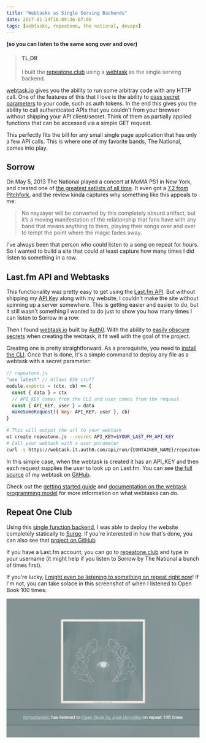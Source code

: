 ```yaml
---
title: "Webtasks as Single Serving Backends"
date: 2017-01-24T16:09:36-07:00
tags: [webtasks, repeatone, the national, devops]
---
```


**(so you can listen to the same song over and over)**

> #### TL;DR
>
> I built the [repeatone.club][repeatoneclub] using a [webtask][webtask] as the single serving backend.

[webtask.io][webtask] gives you the ability to run some arbitray code with any HTTP call. One of the features of this that I love is the ability to [pass secret parameters][webtask-params] to your code, such as auth tokens. In the end this gives you the ability to call authenticated APIs that you couldn't from your browser without shipping your API client/secret. Think of them as partially applied functions that can be accessed via a simple GET request.

This perfectly fits the bill for any small single page application that has only a few API calls. This is where one of my favorite bands, The National, comes into play.

<!-- more -->

## Sorrow

On May 5, 2013 The National played a concert at MoMA PS1 in New York, and created one of [the greatest setlists of all time][setlist]. It even got a [7.2 from Pitchfork][pitchfork], and the review kinda captures why something like this appeals to me:

> No naysayer will be converted by this completely absurd artifact, but it’s a moving manifestation of the relationship that fans have with any band that means anything to them, playing their songs over and over to tempt the point where the magic fades away.

I've always been that person who could listen to a song on repeat for hours. So I wanted to build a site that could at least capture how many times I did listen to something in a row.

## Last.fm API and Webtasks

This functionality was pretty easy to get using the [Last.fm API][lastfm-api]. But without shipping my [API Key][lastfm-auth] along with my website, I couldn't make the site without spinning up a server somewhere. This is getting easier and easier to do, but it still wasn't something I wanted to do just to show you how many times I can listen to Sorrow in a row.

Then I found [webtask.io][webtask] built by [Auth0][auth0]. With the ability to [easily obscure secrets][webtask-params] when creating the webtask, it fit well with the goal of the project.

Creating one is pretty straightforward. As a prerequisite, you need to [install the CLI][webtask-install]. Once that is done, it's a simple command to deploy any file as a webtask with a secret parameter:

```js
// repeatone.js
"use latest" // Allows ES6 stuff
module.exports = (ctx, cb) => {
  const { data } = ctx
  // API_KEY comes from the CLI and user comes from the request
  const { API_KEY, user } = data
  makeSomeRequest({ key: API_KEY, user }, cb)
}
```

```bash
# This will output the url to your webtask
wt create repeatone.js --secret API_KEY=$YOUR_LAST_FM_API_KEY
# Call your webtask with a user parameter
curl -s https://webtask.it.auth0.com/api/run/{CONTAINER_NAME}/repeatone?user=$USER
```

In this simple case, when the webtask is created it has an API_KEY and then each request supplies the user to look up on Last.fm. You can see [the full source][github-source] of my webtask on [GitHub][github].

Check out the [getting started guide][webtask-101] and [documentation on the webtask programming model][webtask-model] for more information on what webtasks can do.

## Repeat One Club

Using this [single function backend][github], I was able to deploy the website completely statically to [Surge][surge]. If you're interested in how that's done, you can also see that [project on GitHub][github-club]

If you have a Last.fm account, you can go to [repeatone.club][repeatoneclub] and type in your username (it might help if you listen to Sorrow by The National a bunch of times first).

If you're lucky, [I might even be listening to something on repeat right now][formatfanatic]! If I'm not, you can take solace in this screenshot of when I listened to Open Book 100 times:

![open book](../images/open-book-repeatone.png)

[github]: https://github.com/lukekarrys/repeatone-webtask
[github-club]: https://github.com/lukekarrys/repeatone.club
[github-source]: https://github.com/lukekarrys/repeatone-webtask/blob/88f8f6696619da8775f90482c2a46cefed79def8/repeatone.js
[surge]: https://surge.sh
[repeatoneclub]: https://repeatoneclub.surge.sh
[webtask]: https://webtask.io/
[webtask-params]: https://webtask.io/docs/issue_parameters
[webtask-install]: https://webtask.io/cli
[webtask-model]: https://webtask.io/docs/model
[webtask-101]: https://webtask.io/docs/101
[setlist]: http://www.setlist.fm/setlist/the-national/2013/moma-ps1-long-island-city-ny-63d8029f.html
[pitchfork]: http://pitchfork.com/reviews/albums/20511-a-lot-of-sorrow/
[lastfm-api]: http://www.last.fm/api/show/user.getRecentTracks
[lastfm-auth]: http://www.last.fm/api/authentication
[auth0]: https://auth0.com/
[formatfanatic]: http://repeatone.club/formatfanatic
